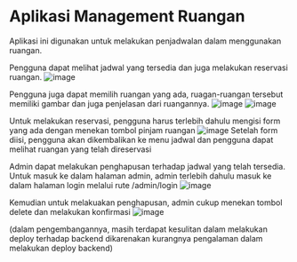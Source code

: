 # Aplikasi Management Ruangan
Aplikasi ini digunakan untuk melakukan penjadwalan dalam menggunakan ruangan.

Pengguna dapat melihat jadwal yang tersedia dan juga melakukan reservasi ruangan.
![image](https://user-images.githubusercontent.com/70066983/190087351-521dda16-9f8b-4a8e-b53e-30307f165db9.png)

Pengguna juga dapat memilih ruangan yang ada, ruagan-ruangan tersebut memiliki gambar dan juga penjelasan dari ruangannya.
![image](https://user-images.githubusercontent.com/70066983/190088197-dee4a6a8-03f8-4684-9453-65e2d16dbdb0.png)
![image](https://user-images.githubusercontent.com/70066983/190088273-bd325085-56a6-4430-894c-5d29e0a0f91b.png)

Untuk melakukan reservasi, pengguna harus terlebih dahulu mengisi form yang ada dengan menekan tombol pinjam ruangan
![image](https://user-images.githubusercontent.com/70066983/190088477-5622053c-69c0-456f-841c-180a053a6d3b.png)
Setelah form diisi, pengguna akan dikembalikan ke menu jadwal dan pengguna dapat melihat ruangan yang telah direservasi

Admin dapat melakukan penghapusan terhadap jadwal yang telah tersedia.
Untuk masuk ke dalam halaman admin, admin terlebih dahulu masuk ke dalam halaman login melalui rute /admin/login
![image](https://user-images.githubusercontent.com/70066983/190088768-02ed9963-7e6c-4b77-b862-d089289a2874.png)

Kemudian untuk melakuakan penghapusan, admin cukup menekan tombol delete dan melakukan konfirmasi
![image](https://user-images.githubusercontent.com/70066983/190088877-60f67e58-1678-49e2-894e-234d71603a23.png)

(dalam pengembangannya, masih terdapat kesulitan dalam melakukan deploy terhadap backend dikarenakan kurangnya pengalaman dalam melakukan deploy backend)
